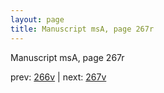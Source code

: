 ```yaml
---
layout: page
title: Manuscript msA, page 267r
---
```


Manuscript msA, page 267r

prev:  [266v](../266v) | next:  [267v](../267v)